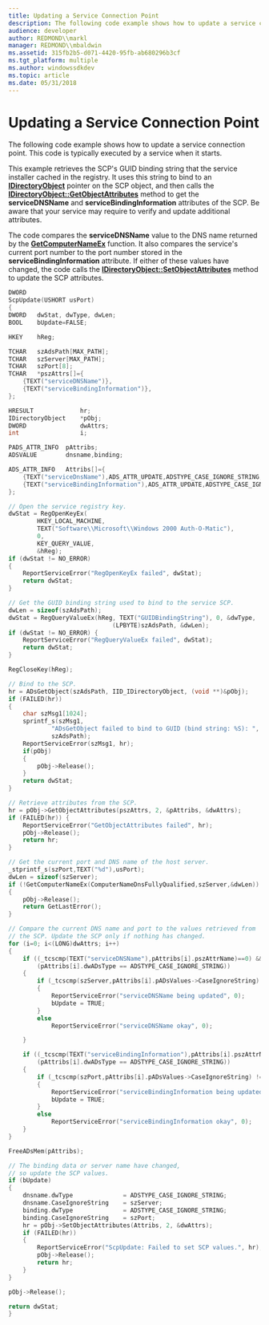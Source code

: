 ```yaml
---
title: Updating a Service Connection Point
description: The following code example shows how to update a service connection point. This code is typically executed by a service when it starts.
audience: developer
author: REDMOND\\markl
manager: REDMOND\\mbaldwin
ms.assetid: 315fb2b5-d071-4420-95fb-ab680296b3cf
ms.tgt_platform: multiple
ms.author: windowssdkdev
ms.topic: article
ms.date: 05/31/2018
---
```


# Updating a Service Connection Point

The following code example shows how to update a service connection point. This code is typically executed by a service when it starts.

This example retrieves the SCP's GUID binding string that the service installer cached in the registry. It uses this string to bind to an [**IDirectoryObject**](https://msdn.microsoft.com/library/aa746355) pointer on the SCP object, and then calls the [**IDirectoryObject::GetObjectAttributes**](https://msdn.microsoft.com/library/aa746358) method to get the **serviceDNSName** and **serviceBindingInformation** attributes of the SCP. Be aware that your service may require to verify and update additional attributes.

The code compares the **serviceDNSName** value to the DNS name returned by the [**GetComputerNameEx**](https://msdn.microsoft.com/library/windows/desktop/ms724301) function. It also compares the service's current port number to the port number stored in the **serviceBindingInformation** attribute. If either of these values have changed, the code calls the [**IDirectoryObject::SetObjectAttributes**](https://msdn.microsoft.com/library/aa746360) method to update the SCP attributes.


```C++
DWORD
ScpUpdate(USHORT usPort)
{
DWORD   dwStat, dwType, dwLen;
BOOL    bUpdate=FALSE;

HKEY    hReg;

TCHAR   szAdsPath[MAX_PATH];
TCHAR   szServer[MAX_PATH];
TCHAR   szPort[8];
TCHAR   *pszAttrs[]={
    {TEXT("serviceDNSName")},
    {TEXT("serviceBindingInformation")},
};

HRESULT             hr;
IDirectoryObject    *pObj;
DWORD               dwAttrs;
int                 i;

PADS_ATTR_INFO  pAttribs;
ADSVALUE        dnsname,binding;

ADS_ATTR_INFO   Attribs[]={
    {TEXT("serviceDnsName"),ADS_ATTR_UPDATE,ADSTYPE_CASE_IGNORE_STRING,&dnsname,1},
    {TEXT("serviceBindingInformation"),ADS_ATTR_UPDATE,ADSTYPE_CASE_IGNORE_STRING,&binding,1},
};

// Open the service registry key.
dwStat = RegOpenKeyEx(
        HKEY_LOCAL_MACHINE,
        TEXT("Software\\Microsoft\\Windows 2000 Auth-O-Matic"),
        0,
        KEY_QUERY_VALUE,
        &hReg);
if (dwStat != NO_ERROR) 
{
    ReportServiceError("RegOpenKeyEx failed", dwStat);
    return dwStat;
}

// Get the GUID binding string used to bind to the service SCP.
dwLen = sizeof(szAdsPath);
dwStat = RegQueryValueEx(hReg, TEXT("GUIDBindingString"), 0, &dwType, 
                             (LPBYTE)szAdsPath, &dwLen);
if (dwStat != NO_ERROR) {
    ReportServiceError("RegQueryValueEx failed", dwStat);
    return dwStat;
}

RegCloseKey(hReg);

// Bind to the SCP.
hr = ADsGetObject(szAdsPath, IID_IDirectoryObject, (void **)&pObj);
if (FAILED(hr)) 
{
    char szMsg1[1024];
    sprintf_s(szMsg1, 
            "ADsGetObject failed to bind to GUID (bind string: %S): ", 
            szAdsPath);
    ReportServiceError(szMsg1, hr);
    if(pObj)
    {
        pObj->Release();
    }
    return dwStat;
}

// Retrieve attributes from the SCP.
hr = pObj->GetObjectAttributes(pszAttrs, 2, &pAttribs, &dwAttrs);
if (FAILED(hr)) {
    ReportServiceError("GetObjectAttributes failed", hr);
    pObj->Release();
    return hr;
}

// Get the current port and DNS name of the host server.
_stprintf_s(szPort,TEXT("%d"),usPort);
dwLen = sizeof(szServer);
if (!GetComputerNameEx(ComputerNameDnsFullyQualified,szServer,&dwLen)) 
{
    pObj->Release();
    return GetLastError();
}

// Compare the current DNS name and port to the values retrieved from
// the SCP. Update the SCP only if nothing has changed.
for (i=0; i<(LONG)dwAttrs; i++) 
{
    if ((_tcscmp(TEXT("serviceDNSName"),pAttribs[i].pszAttrName)==0) &&
        (pAttribs[i].dwADsType == ADSTYPE_CASE_IGNORE_STRING))
    {
        if (_tcscmp(szServer,pAttribs[i].pADsValues->CaseIgnoreString) != 0)
        {
            ReportServiceError("serviceDNSName being updated", 0);
            bUpdate = TRUE;
        }
        else
            ReportServiceError("serviceDNSName okay", 0);

    }

    if ((_tcscmp(TEXT("serviceBindingInformation"),pAttribs[i].pszAttrName)==0) &&
        (pAttribs[i].dwADsType == ADSTYPE_CASE_IGNORE_STRING))
    {
        if (_tcscmp(szPort,pAttribs[i].pADsValues->CaseIgnoreString) != 0)
        {
            ReportServiceError("serviceBindingInformation being updated", 0);
            bUpdate = TRUE;
        }
        else
            ReportServiceError("serviceBindingInformation okay", 0);
    }
}

FreeADsMem(pAttribs);

// The binding data or server name have changed, 
// so update the SCP values.
if (bUpdate)
{
    dnsname.dwType              = ADSTYPE_CASE_IGNORE_STRING;
    dnsname.CaseIgnoreString    = szServer;
    binding.dwType              = ADSTYPE_CASE_IGNORE_STRING;
    binding.CaseIgnoreString    = szPort;
    hr = pObj->SetObjectAttributes(Attribs, 2, &dwAttrs);
    if (FAILED(hr)) 
    {
        ReportServiceError("ScpUpdate: Failed to set SCP values.", hr);
        pObj->Release();
        return hr;
    }
}

pObj->Release();

return dwStat;
}
```



 

 




